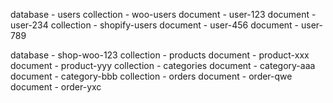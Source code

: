 database - users
    collection - woo-users
        document - user-123
        document - user-234
    collection - shopify-users
        document - user-456
        document - user-789

database - shop-woo-123
    collection - products
        document - product-xxx
        document - product-yyy
    collection - categories
        document - category-aaa
        document - category-bbb
    collection - orders
        document - order-qwe
        document - order-yxc
